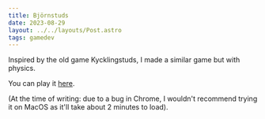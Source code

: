 ```yaml
---
title: Björnstuds
date: 2023-08-29
layout: ../../layouts/Post.astro
tags: gamedev
---
```


Inspired by the old game Kycklingstuds, I made a similar game but with physics.

You can play it [here](https://youngzhang.itch.io/bjornstuds).

(At the time of writing: due to a bug in Chrome, I wouldn't recommend trying it on MacOS as it'll take about 2 minutes to load).
